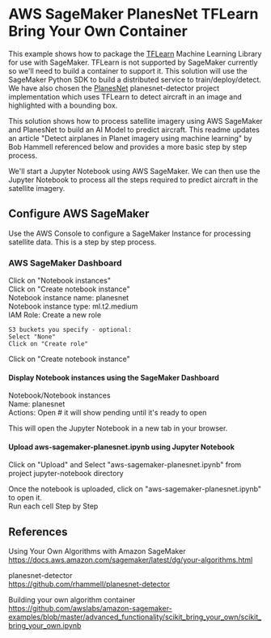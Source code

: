 # AWS SageMaker PlanesNet TFLearn Bring Your Own Container

This example shows how to package the [TFLearn][tfl] Machine Learning Library for use with SageMaker. TFLearn is not supported by SageMaker currently so we'll need to build a container to support it.  This solution will use the SageMaker Python SDK to build a distributed service to train/deploy/detect.  We have also chosen the [PlanesNet][planesnet] planesnet-detector project implementation which uses TFLearn to detect aircraft in an image and highlighted with a bounding box.

This solution shows how to process satellite imagery using AWS SageMaker and PlanesNet to build an AI Model to predict aircraft. This readme updates an article "Detect airplanes in Planet imagery using machine learning" by Bob Hammell referenced below and provides a more basic step by step process.

We'll start a Jupyter Notebook using AWS SageMaker.  We can then use the Jupyter Notebook to process all the steps required to predict aircraft in the satellite imagery.

## Configure AWS SageMaker
Use the AWS Console to configure a SageMaker Instance for processing satellite data.  This is a step by step process.

### AWS SageMaker Dashboard
Click on "Notebook instances"  
Click on "Create notebook instance"  
Notebook instance name: planesnet  
Notebook instance type: ml.t2.medium   
IAM Role: Create a new role  
```
S3 buckets you specify - optional:
Select "None"
Click on "Create role"
```
Click on "Create notebook instance"

#### Display Notebook instances using the SageMaker Dashboard
Notebook/Notebook instances  
Name: planesnet  
Actions: Open  # it will show pending until it's ready to open

This will open the Jupyter Notebook in a new tab in your browser.

#### Upload aws-sagemaker-planesnet.ipynb using Jupyter Notebook
Click on "Upload" and Select "aws-sagemaker-planesnet.ipynb" from project jupyter-notebook directory 

Once the notebook is uploaded, click on "aws-sagemaker-planesnet.ipynb" to open it.  
Run each cell Step by Step

## References

Using Your Own Algorithms with Amazon SageMaker  
https://docs.aws.amazon.com/sagemaker/latest/dg/your-algorithms.html

planesnet-detector  
https://github.com/rhammell/planesnet-detector

Building your own algorithm container  
https://github.com/awslabs/amazon-sagemaker-examples/blob/master/advanced_functionality/scikit_bring_your_own/scikit_bring_your_own.ipynb

[tfl]: http://tflearn.org/
[planesnet]: https://github.com/rhammell/planesnet-detector
